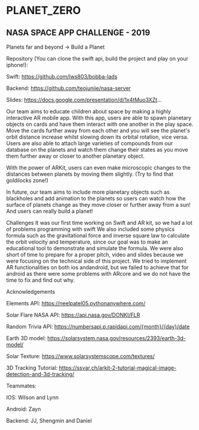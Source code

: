 # PLANET_ZERO

## NASA SPACE APP CHALLENGE - 2019

Planets far and beyond -> Build a Planet

Repository (You can clone the swift api, build the project and play on your iphone!):

Swift: https://github.com/lws803/bobba-lads

Backend: https://github.com/teojunjie/nasa-server

Slides: https://docs.google.com/presentation/d/1x4tMuo3XZt...

Our team aims to educate children about space by making a highly interactive AR mobile app. With this app, users are able to spawn planetary objects on cards and have them interact with one another in the play space. Move the cards further away from each other and you will see the planet's orbit distance increase whilst slowing down its orbital rotation, vice versa. Users are also able to attach large varieties of compounds from our database on the planets and watch them change their states as you move them further away or closer to another planetary object.

With the power of ARKit, users can even make microscopic changes to the distances between planets by moving them slightly. (Try to find that goldilocks zone!)

In future, our team aims to include more planetary objects such as blackholes and add animation to the planets so users can watch how the surface of planets change as they move closer or further away from a sun! And users can really build a planet!

Challenges
It was our first time working on Swift and AR kit, so we had a lot of problems programming with swift
We also included some physics formula such as the gravitational force and inverse square law to calculate the orbit velocity and temperature, since our goal was to make an educational tool to demonstrate and simulate the formula. We were also short of time to prepare for a proper pitch, video and slides because we were focusing on the technical side of this project.
We tried to implement AR functionalities on both ios andandroid, but we failed to achieve that for android as there were some problems with ARcore and we do not have the time to fix and find out why.

Acknowledgements

Elements API: https://neelpatel05.pythonanywhere.com/

Solar Flare NASA API: https://api.nasa.gov/DONKI/FLR

Random Trivia API: https://numbersapi.p.rapidapi.com/{month}/{day}/date

Earth 3D model: https://solarsystem.nasa.gov/resources/2393/earth-3d-model/

Solar Texture: https://www.solarsystemscope.com/textures/

3D Tracking Tutorial: https://ssvar.ch/arkit-2-tutorial-magical-image-detection-and-3d-tracking/

Teammates:

IOS: Wilson and Lynn

Android: Zayn

Backend: JJ, Shengmin and Daniel
